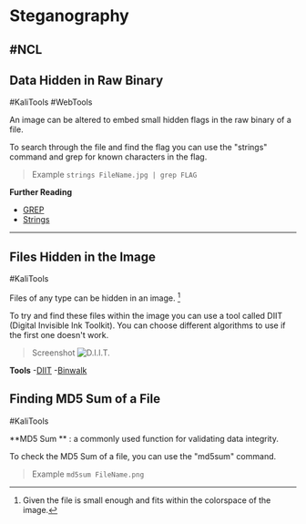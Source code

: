 # Steganography
#NCL
---
## Data Hidden in Raw Binary
#KaliTools 
#WebTools 

An image can be altered to embed small hidden flags in the raw binary of a file.

To search through the file and find the flag you can use the "strings" command and grep for known characters in the flag.

>Example
> `strings FileName.jpg | grep FLAG`


**Further Reading**
- [GREP](https://man7.org/linux/man-pages/man1/grep.1.html)
- [Strings](https://linux.die.net/man/1/strings)

---
## Files Hidden in the Image
#KaliTools 

Files of any type can be hidden in an image. [^1]

To try and find these files within the image you can use a tool called DIIT (Digital Invisible Ink Toolkit). You can choose different algorithms to use if the first one doesn't work.

[^1]: Given the file is small enough and fits within the colorspace of the image.

>Screenshot
>![D.I.I.T.](DIITScreenshot.png)

**Tools**
-[DIIT](http://diit.sourceforge.net/)
-[Binwalk](https://github.com/ReFirmLabs/binwalk)

## Finding MD5 Sum of a File
#KaliTools 

**MD5 Sum **
: a commonly used function for validating data integrity.

To check the MD5 Sum of a file, you can use the "md5sum" command.

>Example
>`md5sum FileName.png`